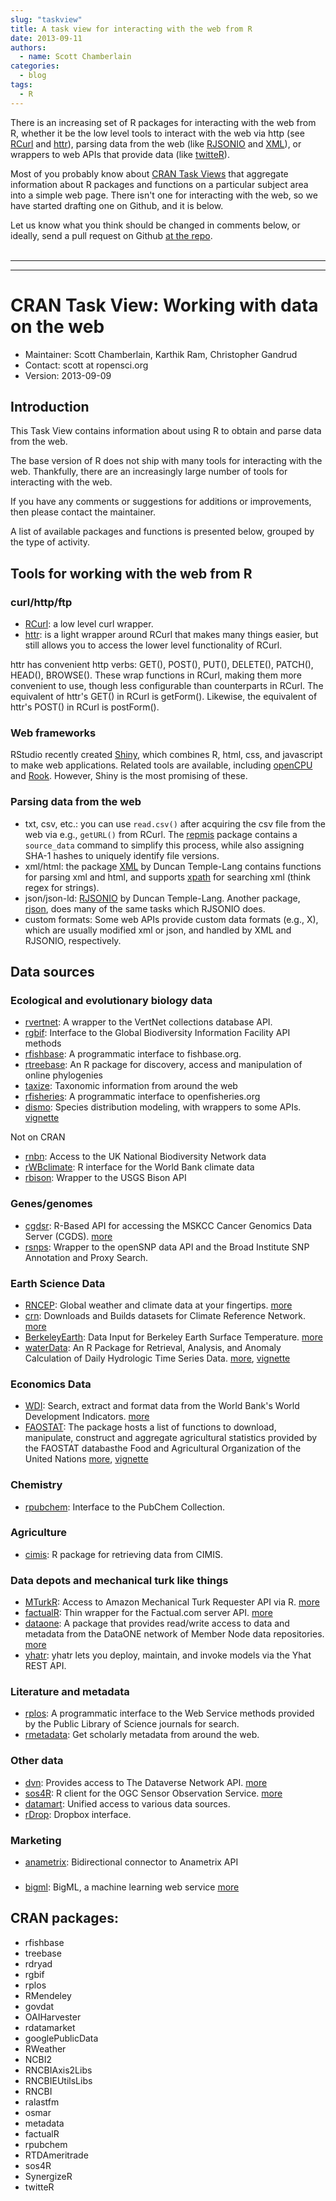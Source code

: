 ```yaml
---
slug: "taskview"
title: A task view for interacting with the web from R
date: 2013-09-11
authors:
  - name: Scott Chamberlain
categories:
  - blog
tags: 
  - R
---
```


There is an increasing set of R packages for interacting with the web from R, whether it be the low level tools to interact with the web via http (see [RCurl][RCurl] and [httr][httr]), parsing data from the web (like [RJSONIO][RJSONIO] and [XML][XML]), or wrappers to web APIs that provide data (like [twitteR][twitteR]).

Most of you probably know about [CRAN Task Views](http://cran.r-project.org/web/views/) that aggregate information about R packages and functions on a particular subject area into a simple web page. There isn't one for interacting with the web, so we have started drafting one on Github, and it is below.

Let us know what you think should be changed in comments below, or ideally, send a pull request on Github [at the repo](https://github.com/ropensci/webservices).
<br><br>
<hr>
<hr>

# CRAN Task View: Working with data on the web

* Maintainer: Scott Chamberlain, Karthik Ram, Christopher Gandrud
* Contact:	scott at ropensci.org
* Version:	2013-09-09

## Introduction

This Task View contains information about using R to obtain and parse data from the web.

The base version of R does not ship with many tools for interacting with the web. Thankfully, there are an increasingly large number of tools for interacting with the web.

If you have any comments or suggestions for additions or improvements, then please contact the maintainer.

A list of available packages and functions is presented below, grouped by the type of activity.

## Tools for working with the web from R

### curl/http/ftp

* [RCurl][RCurl]: a low level curl wrapper.
* [httr][httr]: is a light wrapper around RCurl that makes many things easier, but still allows you to access the lower level functionality of RCurl.

httr has convenient http verbs: GET(), POST(), PUT(), DELETE(), PATCH(), HEAD(), BROWSE(). These wrap functions in RCurl, making them more convenient to use, though less configurable than counterparts in RCurl. The equivalent of httr's GET() in RCurl is getForm(). Likewise, the equivalent of httr's POST() in RCurl is postForm().

### Web frameworks

RStudio recently created [Shiny][shiny], which combines R, html, css, and javascript to make web applications. Related tools are available, including [openCPU][opencpu] and [Rook][rook]. However, Shiny is the most promising of these.

### Parsing data from the web

* txt, csv, etc.: you can use `read.csv()` after acquiring the csv file from the web via e.g., `getURL()` from RCurl. The [repmis][repmis] package contains a `source_data` command to simplify this process, while also assigning SHA-1 hashes to uniquely identify file versions.
* xml/html: the package [XML][XML] by Duncan Temple-Lang contains functions for parsing xml and html, and supports [xpath][xpath] for searching xml (think regex for strings).
* json/json-ld: [RJSONIO][RJSONIO] by Duncan Temple-Lang. Another package, [rjson][rjson], does many of the same tasks which RJSONIO does.
* custom formats: Some web APIs provide custom data formats (e.g., X), which are usually modified xml or json, and handled by XML and RJSONIO, respectively.

## Data sources

### Ecological and evolutionary biology data

* [rvertnet][rvertnet]: A wrapper to the VertNet collections database API.
* [rgbif][rgbif]: Interface to the Global Biodiversity Information Facility API methods
* [rfishbase][rfishbase]: A programmatic interface to fishbase.org.
* [rtreebase][rtreebase]: An R package for discovery, access and manipulation of online phylogenies
* [taxize][taxize]: Taxonomic information from around the web
* [rfisheries][rfisheries]: A programmatic interface to openfisheries.org
* [dismo][dismo]: Species distribution modeling, with wrappers to some APIs. [vignette](http://cran.r-project.org/web/packages/dismo/vignettes/brt.pdf)

Not on CRAN

* [rnbn][rnbn]: Access to the UK National Biodiversity Network data
* [rWBclimate][rwbclimate]: R interface for the World Bank climate data
* [rbison][rbison]: Wrapper to the USGS Bison API

### Genes/genomes

* [cgdsr][cgdsr]: R-Based API for accessing the MSKCC Cancer Genomics Data Server (CGDS). [more](http://www.cbioportal.org/public-portal)
* [rsnps][rsnps]: Wrapper to the openSNP data API and the Broad Institute SNP Annotation and Proxy Search.

### Earth Science Data

* [RNCEP][RNCEP]: Global weather and climate data at your fingertips. [more](https://sites.google.com/site/michaelukemp/rncep)
* [crn][crn]: Downloads and Builds datasets for Climate Reference Network. [more](http://stevemosher.wordpress.com/)
* [BerkeleyEarth][BerkeleyEarth]: Data Input for Berkeley Earth Surface Temperature. [more](http://stevemosher.wordpress.com/)
* [waterData][waterData]: An R Package for Retrieval, Analysis, and Anomaly Calculation of Daily Hydrologic Time Series Data. [more](http://pubs.usgs.gov/of/2012/1168/), [vignette](  http://cran.r-project.org/web/packages/waterData/vignettes/vignette.pdf)

### Economics Data

* [WDI][WDI]: Search, extract and format data from the World Bank's World Development Indicators. [more](https://sites.google.com/site/michaelukemp/rncep)
* [FAOSTAT][FAOSTAT]: The package hosts a list of functions to download, manipulate, construct and aggregate agricultural statistics provided by the FAOSTAT databasthe Food and Agricultural Organization of the United Nations [more](http://cran.r-project.org/web/packages/FAOSTAT/index.html), [vignette](http://cran.r-project.org/web/packages/FAOSTAT/vignettes/FAOSTAT.pdf)

### Chemistry

* [rpubchem][rpubchem]: Interface to the PubChem Collection.

### Agriculture

* [cimis][cimis]: R package for retrieving data from CIMIS.

### Data depots and mechanical turk like things

* [MTurkR][MTurkR]: Access to Amazon Mechanical Turk Requester API via R. [more](http://thomasleeper.com/MTurkR/index.html)
* [factualR][factualR]: Thin wrapper for the Factual.com server API. [more](http://www.exmachinatech.net/01/factualr/)
* [dataone][dataone]: A package that provides read/write access to data and metadata from the DataONE network of Member Node data repositories. [more](http://releases.dataone.org/online/dataone_r/)
* [yhatr][yhatr]: yhatr lets you deploy, maintain, and invoke models via the Yhat REST API.

### Literature and metadata

* [rplos][rplos]: A programmatic interface to the Web Service methods provided by the Public Library of Science journals for search.
* [rmetadata][rmetadata]: Get scholarly metadata from around the web.

### Other data

* [dvn][dvn]: Provides access to The Dataverse Network API. [more](http://thedata.org/)
* [sos4R][sos4R]: R client for the OGC Sensor Observation Service. [more](http://www.nordholmen.net/sos4r)
* [datamart][datamart]: Unified access to various data sources.
* [rDrop][rDrop]: Dropbox interface.

### Marketing

* [anametrix][anametrix]: Bidirectional connector to Anametrix API

###

* [bigml][bigml]: BigML, a machine learning web service [more](https://bigml.com/)

## CRAN packages:

* rfishbase
* treebase
* rdryad
* rgbif
* rplos
* RMendeley
* govdat
* OAIHarvester
* rdatamarket
* googlePublicData
* RWeather
* NCBI2
* RNCBIAxis2Libs
* RNCBIEUtilsLibs
* RNCBI
* ralastfm
* osmar
* metadata
* factualR
* rpubchem
* RTDAmeritrade
* sos4R
* SynergizeR
* twitteR

[RCurl]: http://cran.r-project.org/web/packages/RCurl/index.html
[httr]: http://cran.r-project.org/web/packages/httr/index.html
[XML]: http://cran.r-project.org/web/packages/XML/index.html
[RJSONIO]: http://cran.r-project.org/web/packages/RJSONIO/index.html
[rjson]: http://cran.r-project.org/web/packages/rjson/index.html
[yhatr]: http://cran.r-project.org/web/packages/yhatr/index.html
[rvertnet]: http://cran.r-project.org/web/packages/rvertnet/index.html
[taxize]: http://cran.r-project.org/web/packages/taxize/index.html
[rplos]: http://cran.r-project.org/web/packages/rplos/index.html
[rgbif]: http://cran.r-project.org/web/packages/rgbif/index.html
[rfigshare]: http://cran.r-project.org/web/packages/rfigshare/index.html
[datamart]: http://cran.r-project.org/web/packages/datamart/index.html
[dvn]: http://cran.r-project.org/web/packages/dvn/index.html
[sos4R]: http://cran.r-project.org/src/contrib/Archive/sos4R/
[dataone]: http://cran.r-project.org/web/packages/dataone/index.html
[factualR]: http://cran.r-project.org/web/packages/factualR/index.html
[MTurkR]: http://cran.r-project.org/web/packages/MTurkR/index.html
[rpubchem]: http://cran.r-project.org/web/packages/rpubchem/index.html
[cimis]: http://cran.r-project.org/web/packages/cimis/index.html
[WDI]: http://cran.r-project.org/web/packages/WDI/index.html
[FAOSTAT]: http://cran.r-project.org/web/packages/FAOSTAT/index.html
[RNCEP]: http://cran.r-project.org/web/packages/RNCEP/index.html
[crn]: http://cran.r-project.org/web/packages/crn/index.html
[BerkeleyEarth]: http://cran.r-project.org/web/packages/BerkeleyEarth/index.html
[waterData]: http://cran.r-project.org/web/packages/waterData/index.html
[cgdsr]: http://cran.r-project.org/web/packages/cgdsr/index.html
[dismo]: http://cran.r-project.org/web/packages/dismo/index.html
[rmetadata]: https://github.com/ropensci/rmetadata
[repmis]: http://cran.r-project.org/web/packages/repmis/index.html
[rDrop]: https://github.com/karthikram/rDrop
[xpath]: http://www.w3schools.com/xpath/default.asp
[rsnsps]: https://github.com/ropensci/rsnps
[rbison]: https://github.com/ropensci/rbison
[rfishbase]: http://cran.r-project.org/web/packages/rfishbase/index.html
[rtreebase]: http://cran.r-project.org/web/packages/treebase/index.html
[rnbn]: https://github.com/JNCC-UK/rnbn
[rfisheries]: http://cran.r-project.org/web/packages/rfisheries/index.html
[rsnps]: http://cran.r-project.org/web/packages/ropensnp/index.html
[shiny]: http://www.rstudio.com/shiny/
[opencpu]: https://public.opencpu.org/
[rook]: http://cran.r-project.org/web/packages/Rook/index.html
[rwbclimate]: https://github.com/ropensci/rWBclimate
[anametrix]: http://cran.r-project.org/web/packages/anametrix/index.html
[bigml]: http://cran.r-project.org/web/packages/bigml/index.html
[twitteR]: http://cran.r-project.org/web/packages/twitteR/index.html
